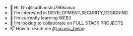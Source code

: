 
- 👋 Hi, I’m @sudhanshu786kumar
- 👀 I’m interested in DEVELOPMENT,SECURITY,DESIGNING
- 🌱 I’m currently learning WEB3
- 💞️ I’m looking to collaborate on FULL STACK PROJECTS
- 📫 How to reach me   [@laconic_being](https://www.instagram.com/laconic_being/)

<!---
sudhanshu786kumar/sudhanshu786kumar is a ✨ special ✨ repository because its `README.md` (this file) appears on your GitHub profile.
You can click the Preview link to take a look at your changes.
--->
